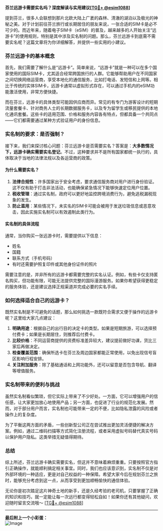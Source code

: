 **芬兰远游卡需要实名吗？深度解读与实用建议[[TG💪+ @esim1088](https://t.me/s/esim1088)]**

提到芬兰，很多人会联想到那片北欧大陆上广袤的森林、清澈的湖泊以及极光的神秘之美。对于计划前往芬兰旅行或长期居住的朋友来说，一张合适的SIM卡是必不可少的。而近年来，随着电子SIM卡（eSIM）的普及，越来越多的人开始关注“远游卡”的使用规则，特别是其中涉及实名制的问题。那么，芬兰远游卡到底需不需要实名呢？这篇文章将为你详细解答，并提供一些实用的小建议。

### 芬兰远游卡的基本概念

首先，我们需要了解什么是“远游卡”。简单来说，“远游卡”就是一种可以在多个国家使用的国际SIM卡，尤其适合经常跨国旅行的人群。它能够帮助用户在不同国家之间切换网络运营商，享受本地化的通信服务，比如打电话、发短信和上网等。相比于传统的实体SIM卡，远游卡通常以虚拟形式存在，可以通过手机内的eSIM功能激活使用，非常方便快捷。

而在芬兰，远游卡的具体类型可能因供应商而异。常见的有专门为游客设计的短期流量套餐卡、针对商务人士的长期数据服务卡，以及专为留学生或移民提供的本地化通讯套餐。这些卡的适用范围、价格和服务内容各有特点，但都具备一个共同点——它们都需要通过某种方式验证用户的身份信息。

### 实名制的要求：是否强制？

接下来，我们来探讨核心问题：芬兰远游卡是否需要实名？答案是：**大多数情况下，远游卡确实需要实名登记**。不过，这种要求并不是所有国家都统一执行的，具体取决于当地的法律法规以及各运营商的政策。

#### 为什么需要实名？
1. **法律合规性**：许多国家出于安全考虑，要求通信服务商对用户进行身份验证。这不仅有助于打击非法活动，也能确保紧急情况下能够快速定位用户位置。
2. **税收管理**：通过实名制，政府可以更好地监控跨境消费行为，避免逃税漏税现象的发生。
3. **防止滥用**：某些情况下，未实名的SIM卡可能会被用于发送垃圾信息或恶意攻击，因此实施实名制可以有效遏制此类行为。

#### 实名制的具体流程
通常，当你购买一张远游卡时，需要提供以下信息：
- 姓名
- 国籍
- 联系方式（手机号码）
- 有时还需要护照复印件或其他身份证件的照片

需要注意的是，并非所有的远游卡都需要完整的实名认证。例如，有些卡仅支持匿名购买，但功能有限，可能无法提供完整的国际漫游服务。如果你希望获得更稳定的服务体验，还是建议选择正规渠道并完成必要的实名手续。

### 如何选择适合自己的远游卡？

既然实名制是不可避免的话题，那么如何挑选一款既符合需求又便于操作的远游卡呢？这里给大家几点建议：

1. **明确用途**：根据自己的出行目的决定卡的类型。如果是短期旅游，可以选择预付费卡；如果是长期居住，则推荐后付费卡。
2. **比较价格**：不同运营商提供的资费标准差异较大，建议提前做好功课，货比三家后再做决定。
3. **检查覆盖范围**：确保所选卡在芬兰及周边国家都能正常使用，以免出现信号盲区影响行程安排。
4. **关注附加服务**：除了基础通话和上网功能外，还可以留意是否包含导航、翻译等增值服务。

### 实名制带来的便利与挑战

虽然实名制看似繁琐，但它实际上带来了不少好处。一方面，它可以增强用户的信任感，让大家更加放心地使用产品；另一方面，也促进了行业的规范化发展。然而，对于部分用户而言，实名制也可能带来一定的不便，比如隐私泄露的风险或者操作上的复杂度。

为了平衡这两方面的矛盾，一些创新型公司正在尝试推出更加灵活便捷的解决方案。例如，通过二维码扫描等方式简化注册流程，或者采用虚拟号码替代真实号码以保护用户隐私。这类举措无疑值得期待。

### 总结

综上所述，芬兰远游卡确实需要实名，但这并不意味着麻烦重重。只要按照官方指引正确操作，就能顺利搞定相关事宜。同时，我们也应该意识到，实名制不仅是对外部环境的一种适应，更是对自己权益的一种保障。希望大家今后在规划芬兰之旅时，能够充分考虑到这一点，从而享受到更加顺畅愉快的通信体验。

无论你是初次踏足这片神奇土地的新手，还是久经考验的老司机，只要掌握了正确的知识和技巧，就一定能让每一次远行都变得轻松自如！如果你还有其他疑问，欢迎随时留言交流哦～ [[TG💪+ @esim1088](https://t.me/s/esim1088)]

---

**最后附上一个小彩蛋：**  
![Image](https://i.postimg.cc/4NQfJmqS/Snipaste-2025-05-13-00-14-12.png)